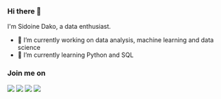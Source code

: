 ### Hi there 👋

<!--
**sidoine-dako/sidoine-dako** is a ✨ _special_ ✨ repository because its `README.md` (this file) appears on your GitHub profile.

Here are some ideas to get you started:

- 🔭 I’m currently working on ...
- 🌱 I’m currently learning ...
- 👯 I’m looking to collaborate on ...
- 🤔 I’m looking for help with ...
- 💬 Ask me about ...
- 📫 How to reach me: ...
- 😄 Pronouns: ...
- ⚡ Fun fact: ...
-->

I'm Sidoine Dako, a data enthusiast.

- 🔭 I’m currently working on data analysis, machine learning and data science
- 🌱 I’m currently learning Python and SQL

### Join me on
<p align="left">
  <a href="https://www.linkedin.com/in/sidoine-aude-sèdami-dako-117900188/"><img src="https://img.shields.io/badge/LinkedIn-0077B5?style=flat&logo=Linkedin&logoColor=white"/></a>
  <a href="mailto:audedako@gmail.com"><img src="https://img.shields.io/badge/Gmail-D14836?style=flat&logo=gmail&logoColor=white"></a>
  <a href="https://t.me/AudeDako"><img src="https://img.shields.io/badge/Telegram-2CA5E0?style=flat&logo=telegram&logoColor=white"></a>
  <a href="https://wa.me/22967602727"><img src="https://img.shields.io/badge/WhatsApp-25D366?style=flat&logo=whatsapp&logoColor=white"></a>
</p>
